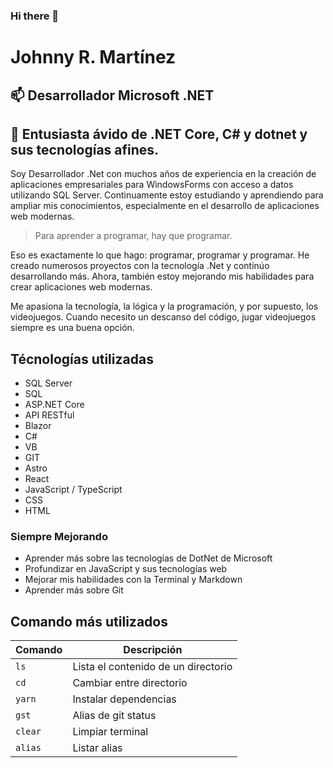### Hi there 👋

<!--
**FrankMorro/FrankMorro** is a ✨ _special_ ✨ repository because its `README.md` (this file) appears on your GitHub profile.

Here are some ideas to get you started:

- 🔭 I’m currently working on ...
- 🌱 I’m currently learning ...
- 👯 I’m looking to collaborate on ...
- 🤔 I’m looking for help with ...
- 💬 Ask me about ...
- 📫 How to reach me: ...
- 😄 Pronouns: ...
- ⚡ Fun fact: ...
-->

# Johnny R. Martínez
## 📫 Desarrollador Microsoft .NET

## 🌱 Entusiasta ávido de **.NET Core**, **C#** y **dotnet** y sus tecnologías afines.
Soy Desarrollador .Net con muchos años de experiencia en la creación de aplicaciones empresariales para WindowsForms con acceso a datos utilizando SQL Server. Continuamente estoy estudiando y aprendiendo para ampliar mis conocimientos, especialmente en el desarrollo de aplicaciones web modernas.

>Para aprender a programar, hay que programar.

Eso es exactamente lo que hago: programar, programar y programar. He creado numerosos proyectos con la tecnología .Net y continúo desarrollando más. Ahora, también estoy mejorando mis habilidades para crear aplicaciones web modernas.

Me apasiona la tecnología, la lógica y la programación, y por supuesto, los videojuegos. Cuando necesito un descanso del código, jugar videojuegos siempre es una buena opción.

## Técnologías utilizadas

- SQL Server
- SQL
- ASP.NET Core
- API RESTful
- Blazor
- C# 
- VB
- GIT
- Astro
- React
- JavaScript / TypeScript
- CSS
- HTML

### Siempre Mejorando
- Aprender más sobre las tecnologías de DotNet de Microsoft
- Profundizar en JavaScript y sus tecnologías web
- Mejorar mis habilidades con la Terminal y Markdown
- Aprender más sobre Git

## Comando más utilizados

| Comando | Descripción                         |
|---------|-------------------------------------|
| `ls`    | Lista el contenido de un directorio |
| `cd`    | Cambiar entre directorio            |  
| `yarn`  | Instalar dependencias               |
| `gst`   | Alias de git status                 |
| `clear` | Limpiar terminal                    |
| `alias` | Listar alias                        |

